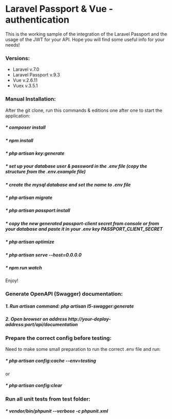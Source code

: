 # Laravel Passport & Vue - authentication #

This is the working sample of the integration of the Laravel Passport and the usage of the JWT for your API.
Hope you will find some useful info for your needs!

### Versions: ###
* Laravel v.7.0
* Laravel Passport v.9.3
* Vue v.2.6.11
* Vuex v.3.5.1

### Manual Installation: ###

After the git clone, run this commands & editions one after one to start the application:
##### * composer install
##### * npm install
##### * php artisan key:generate
##### * set up your database user & password in the .env file (copy the structure from the .env.example file)
##### * create the mysql database and set the name to .env file
##### * php artisan migrate
##### * php artisan passport:install
##### * copy the new generated passport-client secret from console or from your database and paste it in your .env key PASSPORT_CLIENT_SECRET
##### * php artisan optimize
##### * php artisan serve --host=0.0.0.0
##### * npm run watch

Enjoy!

### Generate OpenAPI (Swagger) documentation: ###

##### 1. Run artisan command: php artisan l5-swagger:generate
##### 2. Open browser on address http://your-deploy-address:port/api/documentation

### Prepare the correct config before testing: ###

Need to make some small preparation to run the correct .env file and run:
##### * php artisan config:cache --env=testing 
or
##### * php artisan config:clear

### Run all unit tests from test folder:
##### * vendor/bin/phpunit --verbose -c phpunit.xml

